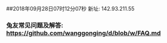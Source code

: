 ##2018年09月28日07时12分07秒 新址: 142.93.211.55
### 兔友常见问题及解答: https://github.com/wanggonging/d/blob/w/FAQ.md
